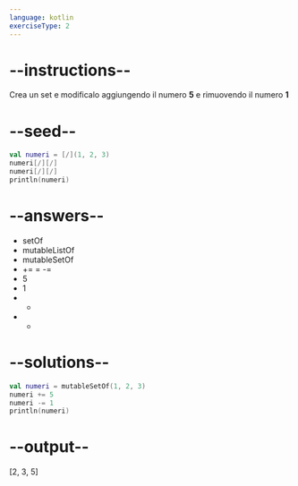 ```yaml
---
language: kotlin
exerciseType: 2
---
```


# --instructions--

Crea un set e modificalo aggiungendo il numero __5__ e rimuovendo il numero __1__

# --seed--

```kotlin
val numeri = [/](1, 2, 3)
numeri[/][/]
numeri[/][/]
println(numeri)
```

# --answers--

- setOf
- mutableListOf
- mutableSetOf
-  += 
=  -= 
- 5
- 1
-  + 
-  - 

# --solutions--

```kotlin
val numeri = mutableSetOf(1, 2, 3)
numeri += 5
numeri -= 1
println(numeri)
```

# --output--

[2, 3, 5]
